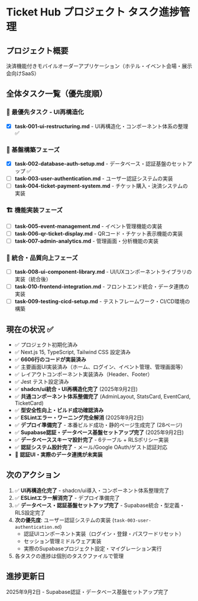 # Ticket Hub プロジェクト タスク進捗管理

## プロジェクト概要
決済機能付きモバイルオーダーアプリケーション（ホテル・イベント会場・展示会向けSaaS）

## 全体タスク一覧（優先度順）

### 🎨 最優先タスク - UI再構造化
- [x] **task-001-ui-restructuring.md** - UI再構造化・コンポーネント体系の整理 ✅

### 🚀 基盤構築フェーズ
- [x] **task-002-database-auth-setup.md** - データベース・認証基盤のセットアップ ✅
- [ ] **task-003-user-authentication.md** - ユーザー認証システムの実装
- [ ] **task-004-ticket-payment-system.md** - チケット購入・決済システムの実装

### 🏗️ 機能実装フェーズ
- [ ] **task-005-event-management.md** - イベント管理機能の実装
- [ ] **task-006-qr-ticket-display.md** - QRコード・チケット表示機能の実装
- [ ] **task-007-admin-analytics.md** - 管理画面・分析機能の実装

### 🔧 統合・品質向上フェーズ
- [ ] **task-008-ui-component-library.md** - UI/UXコンポーネントライブラリの実装（統合後）
- [ ] **task-010-frontend-integration.md** - フロントエンド統合・データ連携の実装
- [ ] **task-009-testing-cicd-setup.md** - テストフレームワーク・CI/CD環境の構築

## 現在の状況 ✅
- ✅ プロジェクト初期化済み
- ✅ Next.js 15, TypeScript, Tailwind CSS 設定済み  
- ✅ **6606行のコードが実装済み**
- ✅ 主要画面UI実装済み（ホーム、ログイン、イベント管理、管理画面等）
- ✅ レイアウトコンポーネント実装済み（Header、Footer）
- ✅ Jest テスト設定済み
- ✅ **shadcn/ui統合・UI再構造化完了** (2025年9月2日)
- ✅ **共通コンポーネント体系整備完了** (AdminLayout, StatsCard, EventCard, TicketCard)
- ✅ **型安全性向上・ビルド成功確認済み**
- ✅ **ESLintエラー・ワーニング完全解消** (2025年9月2日)
- ✅ **デプロイ準備完了** - 本番ビルド成功・静的ページ生成完了 (28ページ)
- ✅ **Supabase認証・データベース基盤セットアップ完了** (2025年9月2日)
- ✅ **データベーススキーマ設計完了** - 6テーブル + RLSポリシー実装
- ✅ **認証システム設計完了** - メール/Google OAuth/ゲスト認証対応
- 🔄 **認証UI・実際のデータ連携が未実装**

## 次のアクション
1. ✅ **UI再構造化完了** - shadcn/ui導入・コンポーネント体系整理完了
2. ✅ **ESLintエラー解消完了** - デプロイ準備完了
3. ✅ **データベース・認証基盤セットアップ完了** - Supabase統合・型定義・RLS設定完了
4. **次の優先度**: ユーザー認証システムの実装 (`task-003-user-authentication.md`)
   - 認証UIコンポーネント実装（ログイン・登録・パスワードリセット）
   - セッション管理ミドルウェア実装
   - 実際のSupabaseプロジェクト設定・マイグレーション実行
5. 各タスクの進捗は個別のタスクファイルで管理

## 進捗更新日
2025年9月2日 - Supabase認証・データベース基盤セットアップ完了